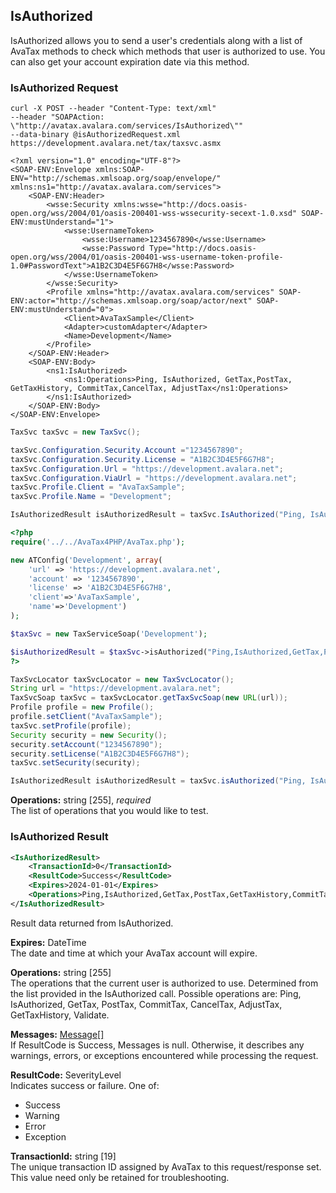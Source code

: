 ## IsAuthorized

IsAuthorized allows you to send a user's credentials along with a list of AvaTax methods to check which methods that user is authorized to use. You can also get your account expiration date via this method. 

### IsAuthorized Request

```shell
curl -X POST --header "Content-Type: text/xml" 
--header "SOAPAction: \"http://avatax.avalara.com/services/IsAuthorized\"" 
--data-binary @isAuthorizedRequest.xml https://development.avalara.net/tax/taxsvc.asmx

<?xml version="1.0" encoding="UTF-8"?>
<SOAP-ENV:Envelope xmlns:SOAP-ENV="http://schemas.xmlsoap.org/soap/envelope/" xmlns:ns1="http://avatax.avalara.com/services">
    <SOAP-ENV:Header>
        <wsse:Security xmlns:wsse="http://docs.oasis-open.org/wss/2004/01/oasis-200401-wss-wssecurity-secext-1.0.xsd" SOAP-ENV:mustUnderstand="1">
            <wsse:UsernameToken>
                <wsse:Username>1234567890</wsse:Username>
                <wsse:Password Type="http://docs.oasis-open.org/wss/2004/01/oasis-200401-wss-username-token-profile-1.0#PasswordText">A1B2C3D4E5F6G7H8</wsse:Password>
            </wsse:UsernameToken>
        </wsse:Security>
        <Profile xmlns="http://avatax.avalara.com/services" SOAP-ENV:actor="http://schemas.xmlsoap.org/soap/actor/next" SOAP-ENV:mustUnderstand="0">
            <Client>AvaTaxSample</Client>
            <Adapter>customAdapter</Adapter>
            <Name>Development</Name>
        </Profile>
    </SOAP-ENV:Header>
    <SOAP-ENV:Body>
        <ns1:IsAuthorized>
            <ns1:Operations>Ping, IsAuthorized, GetTax,PostTax, GetTaxHistory, CommitTax,CancelTax, AdjustTax</ns1:Operations>
        </ns1:IsAuthorized>
    </SOAP-ENV:Body>
</SOAP-ENV:Envelope>

```

```csharp
TaxSvc taxSvc = new TaxSvc();

taxSvc.Configuration.Security.Account ="1234567890";
taxSvc.Configuration.Security.License = "A1B2C3D4E5F6G7H8";
taxSvc.Configuration.Url = "https://development.avalara.net";
taxSvc.Configuration.ViaUrl = "https://development.avalara.net";
taxSvc.Profile.Client = "AvaTaxSample";
taxSvc.Profile.Name = "Development";

IsAuthorizedResult isAuthorizedResult = taxSvc.IsAuthorized("Ping, IsAuthorized, GetTax,PostTax, GetTaxHistory, CommitTax,CancelTax, AdjustTax");
```

```php
<?php
require('../../AvaTax4PHP/AvaTax.php');

new ATConfig('Development', array(
    'url' => 'https://development.avalara.net',
    'account' => '1234567890',
    'license' => 'A1B2C3D4E5F6G7H8',
    'client'=>'AvaTaxSample',
    'name'=>'Development')
);

$taxSvc = new TaxServiceSoap('Development');

$isAuthorizedResult = $taxSvc->isAuthorized("Ping,IsAuthorized,GetTax,PostTax,GetTaxHistory,CommitTax,CancelTax,AdjustTax");	
?>
```

```java
TaxSvcLocator taxSvcLocator = new TaxSvcLocator();
String url = "https://development.avalara.net";
TaxSvcSoap taxSvc = taxSvcLocator.getTaxSvcSoap(new URL(url));
Profile profile = new Profile();
profile.setClient("AvaTaxSample");
taxSvc.setProfile(profile);
Security security = new Security();
security.setAccount("1234567890");
security.setLicense("A1B2C3D4E5F6G7H8");
taxSvc.setSecurity(security);

IsAuthorizedResult isAuthorizedResult = taxSvc.isAuthorized("Ping, IsAuthorized,GetTax, PostTax, GetTaxHistory, CommitTax, CancelTax, AdjustTax");
```

**Operations:** string [255], *required*  
The list of operations that you would like to test.

### IsAuthorized Result

```xml
<IsAuthorizedResult>
    <TransactionId>0</TransactionId>
    <ResultCode>Success</ResultCode>
    <Expires>2024-01-01</Expires>
    <Operations>Ping,IsAuthorized,GetTax,PostTax,GetTaxHistory,CommitTax,CancelTax,AdjustTax</Operations>
</IsAuthorizedResult>
```

Result data returned from IsAuthorized.

**Expires:** DateTime  
The date and time at which your AvaTax account will expire.

**Operations:** string [255]  
The operations that the current user is authorized to use. Determined from the list provided in the IsAuthorized call. Possible operations are: Ping, IsAuthorized, GetTax, PostTax, CommitTax, CancelTax, AdjustTax, GetTaxHistory, Validate.

**Messages:** <a href="#errors79">Message[]</a>  
If ResultCode is Success, Messages is null. Otherwise, it describes any warnings, errors, or exceptions encountered while processing the request.

**ResultCode:** SeverityLevel  
Indicates success or failure. One of:

* Success
* Warning
* Error
* Exception

**TransactionId:** string [19]   
The unique transaction ID assigned by AvaTax to this request/response set. This value need only be retained for troubleshooting.
